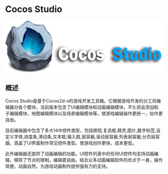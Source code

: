 # Cocos Studio

![](./res/CocosStudio.png)

## 概述

Cocos Studio是基于Cocos2d-x的游戏开发工具箱。它根据游戏开发的分工将编辑器分各个模块，当前版本包含了UI编辑模块和动画编辑模块，不久将会添加粒子编辑模块，地图编辑模块以及场景编辑模块等。使游戏编辑操作更统一，协作更自由。

目前编辑器中包含了多大14中控件类型，包括按钮,复选框,精灵,图片,数字标签,自定义字体,进度条,滑动条,文本框,输入框,层容器,滚动层容器,列表层容器,分页层容器。涵盖了UI界面制作常见控件类型。使游戏创作更快，成本更低。

此外编辑器还提供了动画编辑的功能。UI控件列表中的任何UI控件均支持动画编辑，移除了节点的限制，编辑更自由。结合众多动画编辑软件的优点于一身，操作简便，动画自然。为游戏动画制作提供强有力的支持。